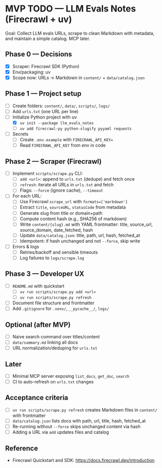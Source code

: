 # MVP TODO — LLM Evals Notes (Firecrawl + uv)

Goal: Collect LLM evals URLs, scrape to clean Markdown with metadata, and maintain a simple catalog. MCP later.

## Phase 0 — Decisions
- [x] Scraper: Firecrawl SDK (Python)
- [x] Env/packaging: uv
- [x] Scope now: URLs → Markdown in `content/` + `data/catalog.json`

## Phase 1 — Project setup
- [ ] Create folders: `content/`, `data/`, `scripts/`, `logs/`
- [ ] Add `urls.txt` (one URL per line)
- [ ] Initialize Python project with uv
  - [x] `uv init --package llm_evals_notes`
  - [ ] `uv add firecrawl-py python-slugify pyyaml requests`
- [ ] Secrets
  - [ ] Create `.env.example` with `FIRECRAWL_API_KEY=`
  - [ ] Read `FIRECRAWL_API_KEY` from env in code

## Phase 2 — Scraper (Firecrawl)
- [ ] Implement `scripts/scrape.py` CLI:
  - [ ] `add <url>`: append to `urls.txt` (dedupe) and fetch once
  - [ ] `refresh`: iterate all URLs in `urls.txt` and fetch
  - [ ] Flags: `--force` (ignore cache), `--timeout`
- [ ] For each URL:
  - [ ] Use Firecrawl `scrape_url` with `formats=['markdown']`
  - [ ] Extract `title`, `sourceURL`, `statusCode` from metadata
  - [ ] Generate slug from title or domain+path
  - [ ] Compute content hash (e.g., SHA256 of markdown)
  - [ ] Write `content/{slug}.md` with YAML frontmatter: title, source_url, source_domain, date_fetched, hash
  - [ ] Update `data/catalog.json`: title, path, url, hash, fetched_at
  - [ ] Idempotent: if hash unchanged and not `--force`, skip write
- [ ] Errors & logs
  - [ ] Retries/backoff and sensible timeouts
  - [ ] Log failures to `logs/scrape.log`

## Phase 3 — Developer UX
- [ ] `README.md` with quickstart
  - [ ] `uv run scripts/scrape.py add <url>`
  - [ ] `uv run scripts/scrape.py refresh`
- [ ] Document file structure and frontmatter
- [ ] Add `.gitignore` for `.venv/`, `__pycache__/`, `logs/`

## Optional (after MVP)
- [ ] Naive search command over titles/content
- [ ] `data/summary.md` linking all docs
- [ ] URL normalization/deduping for `urls.txt`

## Later
- [ ] Minimal MCP server exposing `list_docs`, `get_doc`, `search`
- [ ] CI to auto-refresh on `urls.txt` changes

## Acceptance criteria
- [ ] `uv run scripts/scrape.py refresh` creates Markdown files in `content/` with frontmatter
- [ ] `data/catalog.json` lists docs with path, url, title, hash, fetched_at
- [ ] Re-running without `--force` skips unchanged content via hash
- [ ] Adding a URL via `add` updates files and catalog

## Reference
- Firecrawl Quickstart and SDK: https://docs.firecrawl.dev/introduction
